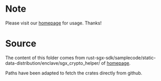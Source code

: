 # Note

Please visit our [homepage](https://github.com/baidu/rust-sgx-sdk) for usage. Thanks!

# Source
The content of this folder comes from rust-sgx-sdk/samplecode/static-data-distribution/enclave/sgx_crypto_helper/ of [homepage](https://github.com/baidu/rust-sgx-sdk).

Paths have been adapted to fetch the crates directly from github.